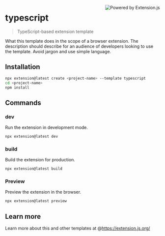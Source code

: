 <a href="https://extension.js.org" target="_blank"><img src="https://img.shields.io/badge/Powered%20by%20%7C%20Extension.js-0971fe" alt="Powered by Extension.js" align="right" /></a>

# typescript

> TypeScript-based extension template

What this template does in the scope of a browser extension. The description should
describe for an audience of developers looking to use the template. Avoid jargon and
use simple language.

## Installation

```bash
npx extension@latest create <project-name> --template typescript
cd <project-name>
npm install
```

## Commands

### dev

Run the extension in development mode.

```bash
npx extension@latest dev
```

### build

Build the extension for production.

```bash
npx extension@latest build
```

### Preview

Preview the extension in the browser.

```bash
npx extension@latest preview
```

## Learn more

Learn more about this and other templates at @https://extension.js.org/



